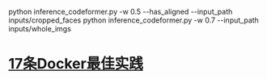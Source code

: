 
python inference_codeformer.py -w 0.5 --has_aligned --input_path inputs/cropped_faces
python inference_codeformer.py -w 0.7 --input_path inputs/whole_imgs

# [17条Docker最佳实践](https://shenxianpeng.github.io/2022/01/docker-best-practice/)